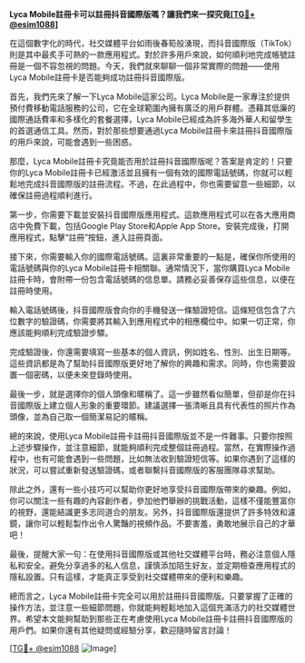 **Lyca Mobile註冊卡可以註冊抖音國際版嗎？讓我們來一探究竟[[TG💪+ @esim1088](https://t.me/s/esim1088)]**

在這個數字化的時代，社交媒體平台如雨後春筍般湧現，而抖音國際版（TikTok）則是其中最炙手可熱的一款應用程式。對於許多用戶來說，如何順利地完成帳號註冊是一個不容忽視的問題。今天，我們就來聊聊一個非常實際的問題——使用Lyca Mobile註冊卡是否能夠成功註冊抖音國際版。

首先，我們先來了解一下Lyca Mobile這家公司。Lyca Mobile是一家專注於提供預付費移動電話服務的公司，它在全球範圍內擁有廣泛的用戶群體。憑藉其低廉的國際通話費率和多樣化的套餐選擇，Lyca Mobile已經成為許多海外華人和留學生的首選通信工具。然而，對於那些想要通過Lyca Mobile註冊卡來註冊抖音國際版的用戶來說，可能會遇到一些困惑。

那麼，Lyca Mobile註冊卡究竟能否用於註冊抖音國際版呢？答案是肯定的！只要你的Lyca Mobile註冊卡已經激活並且擁有一個有效的國際電話號碼，你就可以輕鬆地完成抖音國際版的註冊流程。不過，在此過程中，你也需要留意一些細節，以確保註冊過程順利進行。

第一步，你需要下載並安裝抖音國際版應用程式。這款應用程式可以在各大應用商店中免費下載，包括Google Play Store和Apple App Store。安裝完成後，打開應用程式，點擊“註冊”按鈕，進入註冊頁面。

接下來，你需要輸入你的國際電話號碼。這裏非常重要的一點是，確保你所使用的電話號碼與你的Lyca Mobile註冊卡相關聯。通常情況下，當你購買Lyca Mobile註冊卡時，會附帶一份包含電話號碼的信息單。請務必妥善保存這些信息，以便在註冊時使用。

輸入電話號碼後，抖音國際版會向你的手機發送一條驗證短信。這條短信包含了六位數字的驗證碼，你需要將其輸入到應用程式中的相應欄位中。如果一切正常，你應該能夠順利完成驗證步驟。

完成驗證後，你還需要填寫一些基本的個人資訊，例如姓名、性別、出生日期等。這些資訊都是為了幫助抖音國際版更好地了解你的興趣和需求。同時，你也需要設置一個密碼，以便未來登錄時使用。

最後一步，就是選擇你的個人頭像和暱稱了。這一步雖然看似簡單，但卻是你在抖音國際版上建立個人形象的重要環節。建議選擇一張清晰且具有代表性的照片作為頭像，並為自己取一個簡潔易記的暱稱。

總的來說，使用Lyca Mobile註冊卡註冊抖音國際版並不是一件難事。只要你按照上述步驟操作，並注意細節，就能夠順利完成整個註冊過程。當然，在實際操作過程中，也有可能會遇到一些問題，比如無法收到驗證短信等。如果你遇到了這樣的狀況，可以嘗試重新發送驗證碼，或者聯繫抖音國際版的客服團隊尋求幫助。

除此之外，還有一些小技巧可以幫助你更好地享受抖音國際版帶來的樂趣。例如，你可以關注一些有趣的內容創作者，參加他們舉辦的挑戰活動，這樣不僅能豐富你的視野，還能結識更多志同道合的朋友。另外，抖音國際版還提供了許多特效和濾鏡，讓你可以輕鬆製作出令人驚豔的視頻作品。不要害羞，勇敢地展示自己的才華吧！

最後，提醒大家一句：在使用抖音國際版或其他社交媒體平台時，務必注意個人隱私和安全。避免分享過多的私人信息，謹慎添加陌生好友，並定期檢查應用程式的隱私設置。只有這樣，才能真正享受到社交媒體帶來的便利和樂趣。

總而言之，Lyca Mobile註冊卡完全可以用於註冊抖音國際版。只要掌握了正確的操作方法，並注意一些細節問題，你就能夠輕鬆地加入這個充滿活力的社交媒體世界。希望本文能夠幫助到那些正在考慮使用Lyca Mobile註冊卡註冊抖音國際版的用戶們。如果你還有其他疑問或經驗分享，歡迎隨時留言討論！

[[TG💪+ @esim1088](https://t.me/s/esim1088) ![Image](https://i.postimg.cc/4NQfJmqS/Snipaste-2025-05-13-00-14-12.png)]